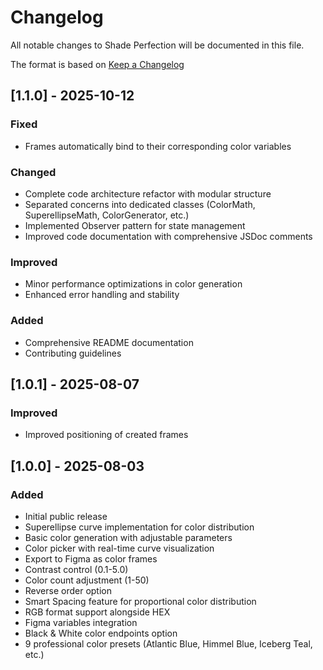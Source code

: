# Changelog

All notable changes to Shade Perfection will be documented in this file.

The format is based on [Keep a Changelog](https://keepachangelog.com/en/1.0.0/)

## [1.1.0] - 2025-10-12

### Fixed
- Frames automatically bind to their corresponding color variables

### Changed
- Complete code architecture refactor with modular structure
- Separated concerns into dedicated classes (ColorMath, SuperellipseMath, ColorGenerator, etc.)
- Implemented Observer pattern for state management
- Improved code documentation with comprehensive JSDoc comments

### Improved
- Minor performance optimizations in color generation
- Enhanced error handling and stability

### Added
- Comprehensive README documentation
- Contributing guidelines

## [1.0.1] - 2025-08-07

### Improved
- Improved positioning of created frames

## [1.0.0] - 2025-08-03

### Added
- Initial public release
- Superellipse curve implementation for color distribution
- Basic color generation with adjustable parameters
- Color picker with real-time curve visualization
- Export to Figma as color frames
- Contrast control (0.1-5.0)
- Color count adjustment (1-50)
- Reverse order option
- Smart Spacing feature for proportional color distribution
- RGB format support alongside HEX
- Figma variables integration
- Black & White color endpoints option
- 9 professional color presets (Atlantic Blue, Himmel Blue, Iceberg Teal, etc.)
